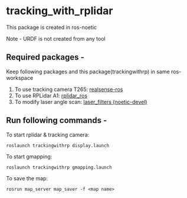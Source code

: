 # tracking_with_rplidar

This package is created in ros-noetic

Note - URDF is not created from any tool

## Required packages -
Keep following packages and this package(trackingwithrp) in same ros-workspace
1. To use tracking camera T265: [realsense-ros](https://github.com/IntelRealSense/realsense-ros)
2. To use RPLidar A1: [rplidar_ros](https://github.com/Slamtec/rplidar_ros)
3. To modify laser angle scan: [laser_filters (noetic-devel)](https://github.com/ros-perception/laser_filters/tree/noetic-devel)

## Run following commands -
To start rplidar & tracking camera:
```
roslaunch trackingwithrp display.launch
```
To start gmapping:
```
roslaunch trackingwithrp gmapping.launch
```
To save the map:
```
rosrun map_server map_saver -f <map name>
```
